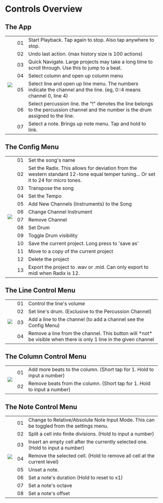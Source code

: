 # Controls Overview
## The App
<table class="numbered-diagram">
    <tr>
        <td rowspan=7>
            <img src="/content/manuals/pagan/imgs/mainlayout.png"/>
        </td>
        <td>01</td>
        <td>Start Playback. Tap again to stop. Also tap anywhere to stop.</td>
    </tr>
    <tr>
        <td>02</td>
        <td>Undo last action. (max history size is 100 actions)</td>
    </tr>
    <tr>
        <td>03</td>
        <td>Quick Navigate. Large projects may take a long time to scroll through. Use this to jump to a beat.</td>
    </tr>
    <tr>
        <td>04</td>
        <td>Select column and open up column menu</td>
    </tr>
    <tr>
        <td>05</td>
        <td>Select line and open up line menu. The numbers indicate the channel and the line. (eg, 0::4 means channel 0, line 4)</td>
    </tr>
    <tr>
        <td>06</td>
        <td>Select percussion line. the "!" denotes the line belongs to the percussion channel and the number is the drum assigned to the line.</td>
    </tr>
    <tr>
        <td>07</td>
        <td>Select a note. Brings up note menu. Tap and hold to link.</td>
    </tr>
</table>

## The Config Menu
<table class="numbered-diagram">
    <tr>
        <td rowspan=13>
            <img src="/content/manuals/pagan/imgs/configlayout.png"/>
        </td>
        <td>01</td>
        <td>Set the song's name</td>
    </tr>
    <tr>
        <td>02</td>
        <td>Set the Radix. This allows for deviation from the western standard 12-tone equal temper tuning... Or set it to 24 for micro tones.</td>
    </tr>
    <tr>
        <td>03</td>
        <td>Transpose the song</td>
    </tr>
    <tr>
        <td>04</td>
        <td>Set the Tempo</td>
    </tr>
    <tr>
        <td>05</td>
        <td>Add New Channels (Instruments) to the Song</td>
    </tr>
    <tr>
        <td>06</td>
        <td>Change Channel Instrument</td>
    </tr>
    <tr>
        <td>07</td>
        <td>Remove Channel</td>
    </tr>
    <tr>
        <td>08</td>
        <td>Set Drum</td>
    </tr>
    <tr>
        <td>09</td>
        <td>Toggle Drum visibility</td>
    </tr>
    <tr>
        <td>10</td>
        <td>Save the current project. Long press to 'save as'</td>
    </tr>
    <tr>
        <td>11</td>
        <td>Move to a copy of the current project</td>
    </tr>
    <tr>
        <td>12</td>
        <td>Delete the project</td>
    </tr>
    <tr>
        <td>13</td>
        <td>Export the project to .wav or .mid. Can only export to midi when Radix is 12.</td>
    </tr>
</table>

## The Line Control Menu
<table class="numbered-diagram">
    <tr>
        <td rowspan=4>
            <img src="/content/manuals/pagan/imgs/linemenulayout.png"/>
        </td>
        <td>01</td>
        <td>Control the line's volume</td>
    </tr>
    <tr>
        <td>02</td>
        <td>Set line's drum. (Exclusive to the Percussion Channel)</td>
    </tr>
    <tr>
        <td>03</td>
        <td>Add a line to the channel (to add a channel see the Config Menu)</td>
    </tr>
    <tr>
        <td>04</td>
        <td>Remove a line from the channel. This button will *not* be visible when there is only 1 line in the given channel</td>
    </tr>
</table>

## The Column Control Menu
<table class="numbered-diagram">
    <tr>
        <td rowspan=2>
            <img src="/content/manuals/pagan/imgs/columnmenulayout.png"/>
        </td>
        <td>01</td>
        <td>Add more beats to the column. (Short tap for 1. Hold to input a number)</td>
    </tr>
    <tr>
        <td>02</td>
        <td>Remove beats from the column. (Short tap for 1. Hold to input a number)</td>
    </tr>
</table>

## The Note Control Menu
<table class="numbered-diagram">
    <tr>
        <td rowspan=8>
            <img src="/content/manuals/pagan/imgs/cellmenulayout.png"/>
        </td>
        <td>01</td>
        <td>Change to Relative/Absolute Note Input Mode. This can be toggled from the settings menu.</td>
    </tr>
    <tr>
        <td>02</td>
        <td>Split a cell into finite divisions. (Hold to input a number)</td>
    </tr>
    <tr>
        <td>03</td>
        <td>Insert an empty cell after the currently selected one. (Hold to input a number)</td>
    </tr>
    <tr>
        <td>04</td>
        <td>Remove the selected cell. (Hold to remove all cell at the current level)</td>
    </tr>
    <tr>
        <td>05</td>
        <td>Unset a note.</td>
    </tr>
    <tr>
        <td>06</td>
        <td>Set a note's duration (Hold to reset to x1)</td>
    </tr>
    <tr>
        <td>07</td>
        <td>Set a note's octave</td>
    </tr>
    <tr>
        <td>08</td>
        <td>Set a note's offset</td>
    </tr>
</table>


